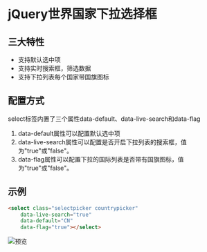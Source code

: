 # jQuery世界国家下拉选择框

## 三大特性

- 支持默认选中项
- 支持实时搜索框，筛选数据
- 支持下拉列表每个国家带国旗图标

## 配置方式

​	select标签内置了三个属性data-default、data-live-search和data-flag

1. data-default属性可以配置默认选中项
2. data-live-search属性可以配置是否开启下拉列表的搜索框，值为"true"或"false"。
3. data-flag属性可以配置下拉的国际列表是否带有国旗图标，值为"true"或"false"。

## 示例

```html
<select class="selectpicker countrypicker" 
	data-live-search="true" 
	data-default="CN"
    data-flag="true"></select>
```

![预览](https://gitee.com/LinZhaoguan/select-country/raw/master/preview/p.gif)
